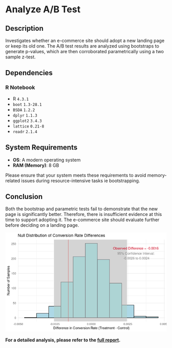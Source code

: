 # Analyze A/B Test 

## Description

Investigates whether an e-commerce site should adopt a new landing page or keep
its old one. The A/B test results are analyzed using bootstraps to generate
p-values, which are then corroborated parametrically using a two sample z-test.

## Dependencies

### R Notebook

- R `4.3.1`
- `boot` `1.3-28.1`
- `BSDA` `1.2.2`
- `dplyr` `1.1.3` 
- `ggplot2` `3.4.3` 
- `lattice` `0.21-8`
- `readr` `2.1.4`   

## System Requirements

- **OS**: A modern operating system 
- **RAM (Memory)**: 8 GB

Please ensure that your system meets these requirements to avoid memory-related
issues during resource-intensive tasks ie bootstrapping.

## Conclusion

Both the bootstrap and parametric tests fail to demonstrate that the new page
is significantly better. Therefore, there is insufficient evidence at this time
to support adopting it. The e-commerce site should evaluate further before
deciding on a landing page.

![histogram of null distribution of mean differences](null_dist_mean_diff.png)

**For a detailed analysis, please refer to the [full report](https://raw.githack.com/fyasdani/a-b-test-analysis/main/Analyze_ab_test_results_r_notebook.html).**
